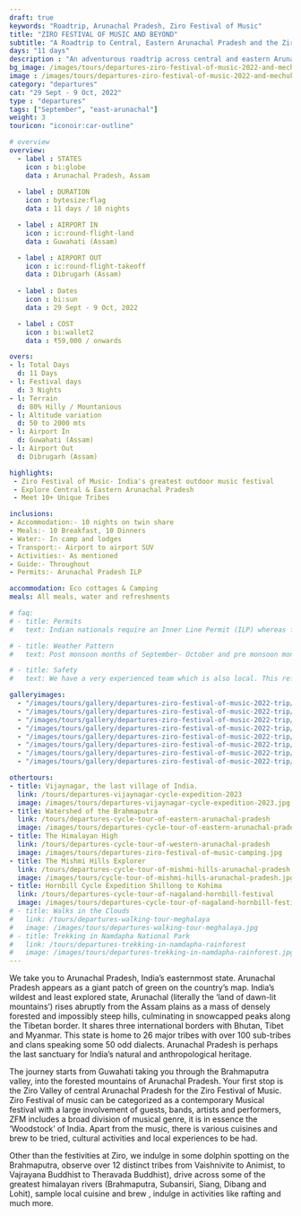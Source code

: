 ```yaml
--- 
draft: true
keywords: "Roadtrip, Arunachal Pradesh, Ziro Festival of Music"
title: "ZIRO FESTIVAL OF MUSIC AND BEYOND"
subtitle: "A Roadtrip to Central, Eastern Arunachal Pradesh and the Ziro Festival of Music 2022"
days: "11 days"
description : "An adventurous roadtrip across central and eastern Arunachal Pradesh, including the Ziro Festival of Music."
bg_image: /images/tours/departures-ziro-festival-of-music-2022-and-mechuka-roadtrip.jpg
image : /images/tours/departures-ziro-festival-of-music-2022-and-mechuka-roadtrip.jpg
category: "departures"
cat: "29 Sept - 9 Oct, 2022"
type : "departures"
tags: ["September", "east-arunachal"]
weight: 3
touricon: "iconoir:car-outline" 

# overview
overview:
  - label : STATES
    icon : bi:globe
    data : Arunachal Pradesh, Assam
    
  - label : DURATION
    icon : bytesize:flag
    data : 11 days / 10 nights

  - label : AIRPORT IN
    icon : ic:round-flight-land
    data : Guwahati (Assam)

  - label : AIRPORT OUT
    icon : ic:round-flight-takeoff
    data : Dibrugarh (Assam)
    
  - label : Dates
    icon : bi:sun
    data : 29 Sept - 9 Oct, 2022

  - label : COST
    icon : bi:wallet2
    data : ₹59,000 / onwards

overs:
- l: Total Days
  d: 11 Days
- l: Festival days
  d: 3 Nights
- l: Terrain
  d: 80% Hilly / Mountanious
- l: Altitude variation
  d: 50 to 2000 mts
- l: Airport In 
  d: Guwahati (Assam)
- l: Airport Out
  d: Dibrugarh (Assam)

highlights:
 - Ziro Festival of Music- India's greatest outdoor music festival
 - Explore Central & Eastern Arunachal Pradesh
 - Meet 10+ Unique Tribes

inclusions:
- Accommodation:- 10 nights on twin share
- Meals:- 10 Breakfast, 10 Dinners
- Water:- In camp and lodges
- Transport:- Airport to airport SUV
- Activities:- As mentioned
- Guide:- Throughout
- Permits:- Arunachal Pradesh ILP

accommodation: Eco cottages & Camping
meals: All meals, water and refreshments

# faq:
# - title: Permits
#   text: Indian nationals require an Inner Line Permit (ILP) whereas foreign nationals require a Restricted Area Permit (RAP / PAP). These have a govt. charge attached to them. Rest assured we take care of the arrangements.

# - title: Weather Pattern
#   text: Post monsoon months of September- October and pre monsoon months of March-April are very pleasant with blue skies and a fair days. Peak winters are from November to February with the mercury coming down below 15 C in the nights, where as the days are quite pleasant.

# - title: Safety 
#   text: We have a very experienced team which is also local. This reflects in the overall safety of our tours. Rest assured your guides know where extra attention is required and when. All our routes are well known to us, we know where the nearest medical facilities are, we know whom to contact if in case of an emergency, we know all the alternate routes in case of road blockages. We have CASEVAC protocols in place to streamline the process in case of emergencies. You can rest easy knowing that in the outdoors in general and this region in particular you are in safe hands with us.

galleryimages:
  - "/images/tours/gallery/departures-ziro-festival-of-music-2022-trip/departures-ziro-festival-of-music-2022-trip1.jpg"
  - "/images/tours/gallery/departures-ziro-festival-of-music-2022-trip/departures-ziro-festival-of-music-2022-trip2.jpg" 
  - "/images/tours/gallery/departures-ziro-festival-of-music-2022-trip/departures-ziro-festival-of-music-2022-trip3.jpg" 
  - "/images/tours/gallery/departures-ziro-festival-of-music-2022-trip/departures-ziro-festival-of-music-2022-trip4.jpg" 
  - "/images/tours/gallery/departures-ziro-festival-of-music-2022-trip/departures-ziro-festival-of-music-2022-trip5.jpg" 
  - "/images/tours/gallery/departures-ziro-festival-of-music-2022-trip/departures-ziro-festival-of-music-2022-trip6.jpg" 
  - "/images/tours/gallery/departures-ziro-festival-of-music-2022-trip/departures-ziro-festival-of-music-2022-trip7.jpg"
  - "/images/tours/gallery/departures-ziro-festival-of-music-2022-trip/departures-ziro-festival-of-music-2022-trip8.jpg"

othertours:
- title: Vijaynagar, the last village of India.
  link: /tours/departures-vijaynagar-cycle-expedition-2023
  image: /images/tours/departures-vijaynagar-cycle-expedition-2023.jpg
- title: Watershed of the Brahmaputra
  link: /tours/departures-cycle-tour-of-eastern-arunachal-pradesh
  image: /images/tours/departures-cycle-tour-of-eastern-arunachal-pradesh.jpg
- title: The Himalayan High
  link: /tours/departures-cycle-tour-of-western-arunachal-pradesh
  image: /images/tours/departures-ziro-festival-of-music-camping.jpg
- title: The Mishmi Hills Explorer 
  link: /tours/departures-cycle-tour-of-mishmi-hills-arunachal-pradesh
  image: /images/tours/cycle-tour-of-mishmi-hills-arunachal-pradesh.jpg
- title: Hornbill Cycle Expedition Shillong to Kohima
  link: /tours/departures-cycle-tour-of-nagaland-hornbill-festival
  image: /images/tours/departures-cycle-tour-of-nagaland-hornbill-festival.jpg
# - title: Walks in the Clouds
#   link: /tours/departures-walking-tour-meghalaya
#   image: /images/tours/departures-walking-tour-meghalaya.jpg
# - title: Trekking in Namdapha National Park
#   link: /tours/departures-trekking-in-namdapha-rainforest
#   image: /images/tours/departures-trekking-in-namdapha-rainforest.jpg     
---
```



We take you to Arunachal Pradesh, India’s easternmost state. Arunachal Pradesh appears as a giant patch of green on the country’s map. India’s wildest and least explored state, Arunachal (literally the ‘land of dawn-lit mountains’) rises abruptly from the Assam plains as a mass of densely forested and impossibly steep hills, culminating in snowcapped peaks along the Tibetan border. It shares three international borders with Bhutan, Tibet and Myanmar. This state is home to 26 major tribes with over 100 sub-tribes and clans speaking some 50 odd dialects. Arunachal Pradesh is perhaps the last sanctuary for India’s natural and anthropological heritage.

The journey starts from Guwahati taking you through the Brahmaputra valley, into the forested mountains of Arunachal Pradesh. Your first stop is the Ziro Valley of central Arunachal Pradesh for the Ziro Festival of Music. Ziro Festival of music can be categorized as a contemporary Musical festival with a large involvement of guests, bands, artists and performers, ZFM includes a broad division of musical genre, it is in essence the ‘Woodstock’ of India. Apart from the music, there is various  cuisines and brew to be tried, cultural activities and local experiences to be had.

Other than the festivities at Ziro, we indulge in some dolphin spotting on the Brahmaputra, observe over 12 distinct tribes from Vaishnivite to Animist, to Vajrayana Buddhist to Theravada Buddhist), drive across some of the greatest himalayan rivers (Brahmaputra, Subansiri, Siang, Dibang and Lohit), sample local cuisine and brew , indulge in activities like rafting and much more.